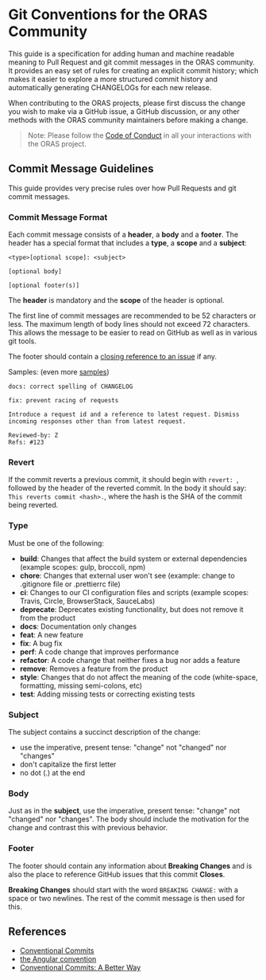 # Git Conventions for the ORAS Community

This guide is a specification for adding human and machine readable meaning to Pull Request and git commit messages in the ORAS community. It provides an easy set of rules for creating an explicit commit history; which makes it easier to explore a more structured commit history and automatically generating CHANGELOGs for each new release. 

When contributing to the ORAS projects, please first discuss the change you wish to make via a GitHub issue, a GitHub discussion, or any other methods with the ORAS community maintainers before making a change.

> Note: Please follow the [Code of Conduct](https://github.com/cncf/foundation/blob/master/code-of-conduct.md) in all your interactions with the ORAS project.


## Commit Message Guidelines

This guide provides very precise rules over how Pull Requests and git commit messages.

### Commit Message Format
Each commit message consists of a **header**, a **body** and a **footer**.  The header has a special
format that includes a **type**, a **scope** and a **subject**:

```
<type>[optional scope]: <subject>

[optional body]

[optional footer(s)]
```
The **header** is mandatory and the **scope** of the header is optional.

The first line of commit messages are recommended to be 52 characters or less. The maximum length of body lines should not exceed 72 characters. This allows the message to be easier
to read on GitHub as well as in various git tools.

The footer should contain a [closing reference to an issue](https://help.github.com/articles/closing-issues-via-commit-messages/) if any.

Samples: (even more [samples](https://www.conventionalcommits.org/en/v1.0.0/#examples))

```
docs: correct spelling of CHANGELOG
```
```
fix: prevent racing of requests

Introduce a request id and a reference to latest request. Dismiss
incoming responses other than from latest request.

Reviewed-by: Z
Refs: #123
```

### Revert
If the commit reverts a previous commit, it should begin with `revert: `, followed by the header of the reverted commit. In the body it should say: `This reverts commit <hash>.`, where the hash is the SHA of the commit being reverted.

### Type
Must be one of the following:

* **build**: Changes that affect the build system or external dependencies (example scopes: gulp, broccoli, npm)
* **chore**: Changes that external user won't see (example: change to .gitignore file or .prettierrc file)
* **ci**: Changes to our CI configuration files and scripts (example scopes: Travis, Circle, BrowserStack, SauceLabs)
* **deprecate**: Deprecates existing functionality, but does not remove it from the product
* **docs**: Documentation only changes
* **feat**: A new feature
* **fix**: A bug fix
* **perf**: A code change that improves performance
* **refactor**: A code change that neither fixes a bug nor adds a feature
* **remove**: Removes a feature from the product
* **style**: Changes that do not affect the meaning of the code (white-space, formatting, missing semi-colons, etc)
* **test**: Adding missing tests or correcting existing tests

### Subject
The subject contains a succinct description of the change:

* use the imperative, present tense: "change" not "changed" nor "changes"
* don't capitalize the first letter
* no dot (.) at the end

### Body
Just as in the **subject**, use the imperative, present tense: "change" not "changed" nor "changes".
The body should include the motivation for the change and contrast this with previous behavior.

### Footer
The footer should contain any information about **Breaking Changes** and is also the place to
reference GitHub issues that this commit **Closes**.

**Breaking Changes** should start with the word `BREAKING CHANGE:` with a space or two newlines. The rest of the commit message is then used for this.

## References

- [Conventional Commits](https://www.conventionalcommits.org/)
- [the Angular convention](https://github.com/angular/angular/blob/22b96b9/CONTRIBUTING.md#-commit-message-guidelines)
- [Conventional Commits: A Better Way](https://medium.com/neudesic-innovation/conventional-commits-a-better-way-78d6785c2e08)
